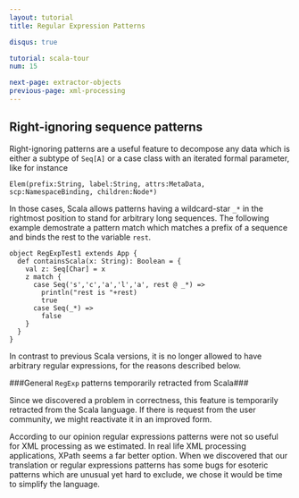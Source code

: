 ```yaml
---
layout: tutorial
title: Regular Expression Patterns

disqus: true

tutorial: scala-tour
num: 15

next-page: extractor-objects
previous-page: xml-processing
---
```


## Right-ignoring sequence patterns ##

Right-ignoring patterns are a useful feature to decompose any data which is either a subtype of `Seq[A]` or a case class with an iterated formal parameter, like for instance

```
Elem(prefix:String, label:String, attrs:MetaData, scp:NamespaceBinding, children:Node*)
```

In those cases, Scala allows patterns having a wildcard-star `_*` in the rightmost position to stand for arbitrary long sequences.
The following example demostrate a pattern match which matches a prefix of a sequence and binds the rest to the variable `rest`.

```tut
object RegExpTest1 extends App {
  def containsScala(x: String): Boolean = {
    val z: Seq[Char] = x
    z match {
      case Seq('s','c','a','l','a', rest @ _*) =>
        println("rest is "+rest)
        true
      case Seq(_*) =>
        false
    }
  }
}
```

In contrast to previous Scala versions, it is no longer allowed to have arbitrary regular expressions, for the reasons described below.

###General `RegExp` patterns temporarily retracted from Scala###

Since we discovered a problem in correctness, this feature is temporarily retracted from the Scala language. If there is request from the user community, we might reactivate it in an improved form.

According to our opinion regular expressions patterns were not so useful for XML processing as we estimated. In real life XML processing applications, XPath seems a far better option. When we discovered that our translation or regular expressions patterns has some bugs for esoteric patterns which are unusual yet hard to exclude, we chose it would be time to simplify the language.
